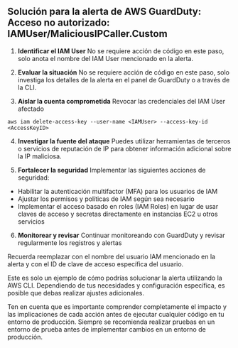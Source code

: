 ## Solución para la alerta de AWS GuardDuty:      Acceso no autorizado: IAMUser/MaliciousIPCaller.Custom

1. **Identificar el IAM User**
   No se requiere acción de código en este paso, solo anota el nombre del IAM User mencionado en la alerta.

2. **Evaluar la situación**
   No se requiere acción de código en este paso, solo investiga los detalles de la alerta en el panel de GuardDuty o a través de la CLI.

3. **Aislar la cuenta comprometida**
   Revocar las credenciales del IAM User afectado
```shell
aws iam delete-access-key --user-name <IAMUser> --access-key-id <AccessKeyID>
```

4. **Investigar la fuente del ataque**
Puedes utilizar herramientas de terceros o servicios de reputación de IP para obtener información adicional sobre la IP maliciosa.

5. **Fortalecer la seguridad**
Implementar las siguientes acciones de seguridad:
- Habilitar la autenticación multifactor (MFA) para los usuarios de IAM
- Ajustar los permisos y políticas de IAM según sea necesario
- Implementar el acceso basado en roles (IAM Roles) en lugar de usar claves de acceso y secretas directamente en instancias EC2 u otros servicios

6. **Monitorear y revisar**
Continuar monitoreando con GuardDuty y revisar regularmente los registros y alertas




Recuerda reemplazar <IAMUser> con el nombre del usuario IAM mencionado en la alerta y <AccessKeyID> con el ID de clave de acceso específica del usuario.

Este es solo un ejemplo de cómo podrías solucionar la alerta utilizando la AWS CLI. Dependiendo de tus necesidades y configuración específica, es posible que debas realizar ajustes adicionales.

Ten en cuenta que es importante comprender completamente el impacto y las implicaciones de cada acción antes de ejecutar cualquier código en tu entorno de producción. Siempre se recomienda realizar pruebas en un entorno de prueba antes de implementar cambios en un entorno de producción.
